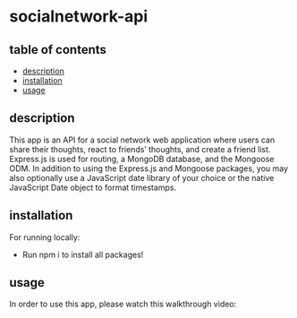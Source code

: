 # socialnetwork-api

 ## table of contents
 
 * [description](#description)
 * [installation](#installation)
 * [usage](#usage)

## description

 This app is an API for a social network web application where users can share their thoughts, react to friends’ thoughts, and create a friend list. Express.js is used for routing, a MongoDB database, and the Mongoose ODM. In addition to using the Express.js and Mongoose packages, you may also optionally use a JavaScript date library of your choice or the native JavaScript Date object to format timestamps.


 ## installation

For running locally:
 * Run npm i to install all packages!
 
 ## usage

 In order to use this app, please watch this walkthrough video: 
